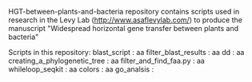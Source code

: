 HGT-between-plants-and-bacteria repository contains scripts used in research in the Levy Lab (http://www.asaflevylab.com/) to produce the manuscript "Widespread horizontal gene transfer between plants and bacteria" 

Scripts in this repository:
	blast_script	:	aa
 	filter_blast_results	:	aa
	dd	:	aa
 	creating_a_phylogenetic_tree	:	aa
	filter_and_find_faa.py	:	aa
 	whileloop_seqkit	:	aa
	colors	:	aa
 	go_analsis : 
 	
	
 	
